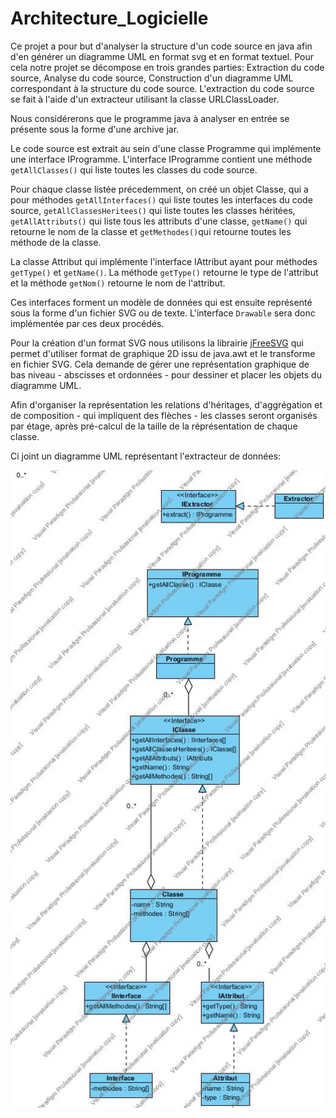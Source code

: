 # Architecture_Logicielle

Ce projet a pour but d'analyser la structure d'un code source en java afin d'en générer un diagramme UML en format svg et en format textuel. Pour cela notre projet se décompose en trois grandes parties: Extraction du code source, Analyse du code source, Construction d'un diagramme UML correspondant à la structure du code source. L'extraction du code source se fait à l'aide d'un extracteur utilisant la classe URLClassLoader. 

Nous considérerons que le programme java à analyser en entrée se présente sous la forme d'une archive jar.

Le code source est extrait au sein d'une classe Programme qui implémente une interface IProgramme. L'interface IProgramme contient une méthode `getAllClasses()` qui liste toutes les classes du code source. 

Pour chaque classe listée précedemment, on créé un objet Classe, qui a pour méthodes `getAllInterfaces()` qui liste toutes les interfaces du code source, `getAllClassesHeritees()` qui liste toutes les classes héritées, `getAllAttributs()` qui liste tous les attributs d'une classe, `getName()` qui retourne le nom de la classe et `getMethodes()`qui retourne toutes les méthode de la classe.

La classe Attribut qui implémente l'interface IAttribut ayant pour méthodes `getType()` et `getName()`. La méthode `getType()` retourne le type de l'attribut et la méthode `getNom()` retourne le nom de l'attribut.

Ces interfaces forment un modèle de données qui est ensuite représenté sous la forme d'un fichier SVG ou de texte.
L'interface `Drawable` sera donc implémentée par ces deux procédés.

Pour la création d'un format SVG nous utilisons la librairie [jFreeSVG](http://www.jfree.org/jfreesvg/) qui permet d'utiliser format
de graphique 2D issu de java.awt et le transforme en fichier SVG. Cela demande de gérer une représentation graphique de bas niveau  - abscisses et ordonnées - pour dessiner et placer les objets du diagramme UML. 

Afin d'organiser la représentation les relations d'héritages, d'aggrégation et de composition - qui impliquent des flèches - les classes seront organisés par étage, après pré-calcul de la taille de la réprésentation de chaque classe.

Ci joint un diagramme UML représentant l'extracteur de données:

![diagrammeUML](ToUMLExecution.jpg)
  



























